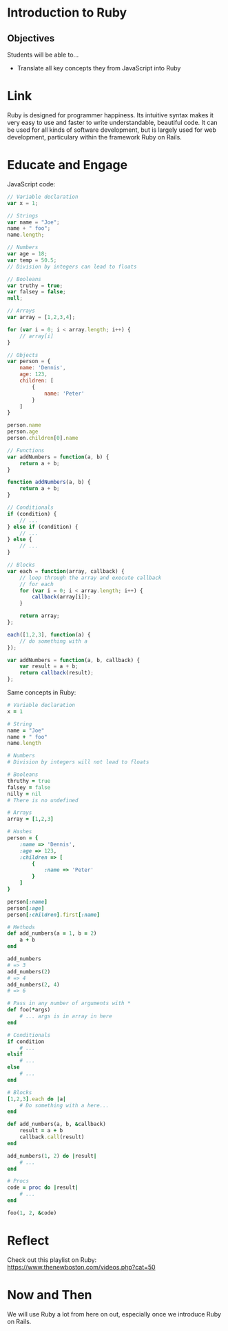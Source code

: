 # Introduction to Ruby

## Objectives
Students will be able to...

- Translate all key concepts they from JavaScript into Ruby

# Link
Ruby is designed for programmer happiness. Its intuitive syntax makes it very easy to use and faster to write understandable, beautiful code. It can be used for all kinds of software development, but is largely used for web development, particulary within the framework Ruby on Rails.

# Educate and Engage

JavaScript code:

```javascript
// Variable declaration
var x = 1;

// Strings
var name = "Joe";
name + " foo";
name.length;

// Numbers
var age = 18;
var temp = 50.5;
// Division by integers can lead to floats

// Booleans
var truthy = true;
var falsey = false;
null;

// Arrays
var array = [1,2,3,4];

for (var i = 0; i < array.length; i++) {
	// array[i]
}

// Objects
var person = {
	name: 'Dennis',
	age: 123,
	children: [
		{
			name: 'Peter'
		}
	]
}

person.name
person.age
person.children[0].name

// Functions
var addNumbers = function(a, b) {
	return a + b;
}

function addNumbers(a, b) {
	return a + b;
}

// Conditionals
if (condition) {
	// ...
} else if (condition) {
	// ...
} else {
	// ...
}

// Blocks
var each = function(array, callback) {
	// loop through the array and execute callback
	// for each
	for (var i = 0; i < array.length; i++) {
		callback(array[i]);
	}

	return array;
};

each([1,2,3], function(a) {
	// do something with a
});

var addNumbers = function(a, b, callback) {
	var result = a + b;
	return callback(result);
};
```

Same concepts in Ruby:
```ruby
# Variable declaration
x = 1

# String
name = "Joe"
name + " foo"
name.length

# Numbers
# Division by integers will not lead to floats

# Booleans
thruthy = true
falsey = false
nilly = nil
# There is no undefined

# Arrays
array = [1,2,3]

# Hashes
person = {
	:name => 'Dennis',
	:age => 123,
	:children => [
		{
			:name => 'Peter'
		}
	]
}

person[:name]
person[:age]
person[:children].first[:name]

# Methods
def add_numbers(a = 1, b = 2)
	a + b
end

add_numbers
# => 3
add_numbers(2)
# => 4
add_numbers(2, 4)
# => 6

# Pass in any number of arguments with *
def foo(*args)
	# ... args is in array in here
end

# Conditionals
if condition
	# ...
elsif
	# ...
else
	# ...
end

# Blocks
[1,2,3].each do |a|
	# Do something with a here...
end

def add_numbers(a, b, &callback)
	result = a + b
	callback.call(result)
end

add_numbers(1, 2) do |result|
	# ...
end

# Procs
code = proc do |result|
	# ...
end

foo(1, 2, &code)
```

# Reflect
Check out this playlist on Ruby: https://www.thenewboston.com/videos.php?cat=50

# Now and Then
We will use Ruby a lot from here on out, especially once we introduce Ruby on Rails.
